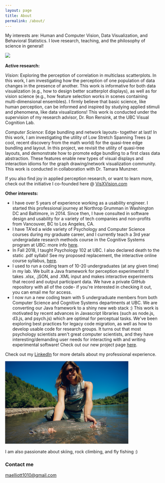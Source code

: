 ```yaml
---
layout: page
title: About
permalink: /about/
---
```


My interests are: Human and Computer Vision, Data Visualization, and Behavioral Statistics. 
I love research, teaching, and the philosophy of science in general!

<img src="http://collab.sites.olt.ubc.ca/wp-content/blogs.dir/2577/files/2015/08/VisCogLab770X350slider1.png?b=2577&w=770&h=350&zc=1" width="400">

**Active research:**

*Vision*: Exploring the perception of correlation in multiclass scatterplots. In this work, I am investigating how the perception of one population of data changes in the presence of another. This work is informative for both data visualization (e.g., how to design better scatterplot displays), as well as for vision science (e.g., how feature selection works in scenes containing multi-dimensional ensembles). I firmly believe that basic science, like human perception, can be informed and inspired by studying applied stimuli and phenomena, like data visualizations! This work is conducted under the supervision of my research advisor, Dr. Ron Rensink, at the UBC Visual Cognition Lab.

*Computer Science*: Edge bundling and network layouts- together at last! In this work, I am investigating the utility of Low Stretch Spanning Trees (a cool, recent discovery from the math world) for the quasi-tree edge bundling and layout. In this project, we revisit the utility of quasi-tree layouts, and demonstrate how to promote edge bundling to a first class data abstraction. These features enable new types of visual displays and interaction idioms for the graph drawing/network visualization community. This work is conducted in collaboration with Dr. Tamara Munzner.

If you also find joy in applied perception research, or want to learn more, check out the initiative I co-founded here @ [VisXVision.com](https://visxvision.com/about/)

**Other interests:**

* I have over 5 years of experience working as a usability engineer. I started this professional journey at Northrop Grumman in Washington DC and Baltimore, in 2014. Since then, I have consulted in software design and usability for a variety of tech companies and non-profits from Vancouver, BC to Los Angeles, CA. 
* I have TA'ed a wide variety of Psychology and Computer Science courses during my graduate career, and I currently teach a 3rd year undergradate research methods course in the Cognitive Systems program at UBC: more info [here](https://cogsys.ubc.ca/course-pages/cogs-303/).
* In Fall 2018, I taught Psychology 102 at UBC. I also declared death to the static .pdf syllabi! See my proposed replacement, the interactive online course syllabus, [here](http://blogs.ubc.ca/psyc102egp).
* I used to run a coding team of 10-20 undergraduates (at any given time) in my lab. We built a Java framework for perception experiments! It takes .xlsx, .jSON, and .XML input and makes interactive experiments that record and output participant data. We have a private GitHub repository with all of the code- if you're interested in checking it out, you can email me for access.
* I now run a new coding team with 5 undergraduate members from both Computer Science and Cognitive Systems departments at UBC. We are converting our Java framework to a shiny new web stack :) This work is motivated by recent advances in Javascript libraries (such as node.js, d3.js, and psych.js) which are optimal for perceptual tasks. We've been exploring best practices for legacy code migration, as well as how to develop usable code for research groups. It turns out that most psychology scientists aren't great computer scientists, and they have interesting/demanding user needs for interacting with and writing experimental software! Check out our new project page [here](https://blogs.ubc.ca/vclcorrelation/).

Check out my [LinkedIn](https://www.linkedin.com/in/madisonelliott1010/) for more details about my professional experience.

<img src="/images/DSC_7486.jpg" width="400">

I am also passionate about skiing, rock climbing, and fly fishing :)

### Contact me

[maelliott1010@gmail.com](mailto:maelliott1010@gmail.com)
